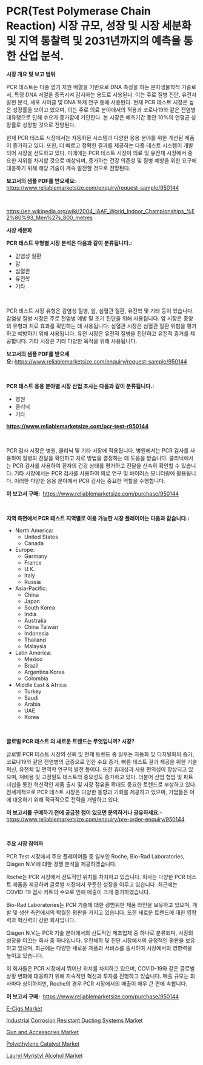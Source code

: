 <p><h1>PCR(Test Polymerase Chain Reaction) 시장 규모, 성장 및 시장 세분화 및 지역 통찰력 및 2031년까지의 예측을 통한 산업 분석.</h1></p><p><strong>시장 개요 및 보고 범위</strong></p>
<p><p>PCR 테스트는 다중 염기 차원 배열을 기반으로 DNA 측정을 하는 분자생물학적 기술로서, 특정 DNA 서열을 증폭시켜 감지하는 용도로 사용된다. 이는 주로 질병 진단, 유전자 발현 분석, 세포 사이클 및 DNA 복제 연구 등에 사용된다. 현재 PCR 테스트 시장은 높은 성장률을 보이고 있으며, 이는 주로 의료 분야에서의 적용과 코로나19와 같은 전염병 대유행으로 인해 수요가 증가함에 기인한다. 본 시장은 예측기간 동안 10%의 연평균 성장률로 성장할 것으로 전망된다.</p><p>현재 PCR 테스트 시장에서는 자동화된 시스템과 다양한 응용 분야를 위한 개선된 제품이 증가하고 있다. 또한, 더 빠르고 정확한 결과를 제공하는 다중 테스트 시스템이 개발되어 시장을 선도하고 있다. 미래에는 PCR 테스트 시장이 의료 및 유전체 시장에서 중요한 지위를 차지할 것으로 예상되며, 증가하는 건강 의존성 및 질병 예방을 위한 요구에 대응하기 위해 해당 기술이 계속 발전할 것으로 전망된다.</p></p>
<p><strong>보고서의 샘플 PDF를 받으세요:</strong> <a href="https://www.reliablemarketsize.com/enquiry/request-sample/950144">https://www.reliablemarketsize.com/enquiry/request-sample/950144</a></p>
<p>&nbsp;</p>
<p><a href="https://en.wikipedia.org/wiki/2004_IAAF_World_Indoor_Championships_%E2%80%93_Men%27s_800_metres">https://en.wikipedia.org/wiki/2004_IAAF_World_Indoor_Championships_%E2%80%93_Men%27s_800_metres</a></p>
<p><strong>시장 세분화</strong></p>
<p><strong>PCR 테스트 유형별 시장 분석은 다음과 같이 분류됩니다.:</strong></p>
<p><ul><li>감염성 질환</li><li>암</li><li>심혈관</li><li>유전학</li><li>기타</li></ul></p>
<p>&nbsp;</p>
<p><p>PCR 테스트 시장 유형은 감염성 질병, 암, 심혈관 질환, 유전학 및 기타 등이 있습니다. 감염성 질병 시장은 주로 전염병 예방 및 조기 진단을 위해 사용됩니다. 암 시장은 종양의 유형과 치료 효과를 확인하는 데 사용됩니다. 심혈관 시장은 심혈관 질환 위험을 평가하고 예방하기 위해 사용됩니다. 유전 시장은 유전적 질병을 진단하고 유전적 증거를 제공합니다. 기타 시장은 기타 다양한 목적을 위해 사용됩니다.</p></p>
<p><strong>보고서의 샘플 PDF를 받으세요:</strong>&nbsp;<a href="https://www.reliablemarketsize.com/enquiry/request-sample/950144">https://www.reliablemarketsize.com/enquiry/request-sample/950144</a></p>
<p>&nbsp;</p>
<p><strong> PCR 테스트 응용 분야별 시장 산업 조사는 다음과 같이 분류됩니다.:</strong></p>
<p><ul><li>병원</li><li>클리닉</li><li>기타</li></ul></p>
<p><strong><a href="https://www.reliablemarketsize.com/pcr-test-r950144">https://www.reliablemarketsize.com/pcr-test-r950144</a></strong></p>
<p>&nbsp;</p>
<p><p>PCR 검사 시장은 병원, 클리닉 및 기타 시장에 적용됩니다. 병원에서는 PCR 검사를 사용하여 질병의 진달을 확인하고 치료 방법을 결정하는 데 도움을 받습니다. 클리닉에서는 PCR 검사를 사용하여 환자의 건강 상태를 평가하고 진달을 신속히 확인할 수 있습니다. 기타 시장에서는 PCR 검사를 사용하여 의료 연구 및 바이러스 모니터링에 활용됩니다. 이러한 다양한 응용 분야에서 PCR 검사는 중요한 역할을 수행합니다.</p></p>
<p><strong>이 보고서 구매:</strong>&nbsp; <a href="https://www.reliablemarketsize.com/purchase/950144">https://www.reliablemarketsize.com/purchase/950144</a></p>
<p>&nbsp;</p>
<p><strong>지역 측면에서 PCR 테스트 지역별로 이용 가능한 시장 플레이어는 다음과 같습니다.:</strong></p>
<p><ul>
    <li>
        North America:
        <ul>
            <li>United States</li>
            <li>Canada</li>
        </ul>
    </li>
    <li>
        Europe:
        <ul>
            <li>Germany</li>
            <li>France</li>
            <li>U.K.</li>
            <li>Italy</li>
            <li>Russia</li>
        </ul>
    </li>
    <li>
        Asia-Pacific:
        <ul>
            <li>China</li>
            <li>Japan</li>
            <li>South Korea</li>
            <li>India</li>
            <li>Australia</li>
            <li>China Taiwan</li>
            <li>Indonesia</li>
            <li>Thailand</li>
            <li>Malaysia</li>
        </ul>
    </li>
    <li>
        Latin America:
        <ul>
            <li>Mexico</li>
            <li>Brazil</li>
            <li>Argentina Korea</li>
            <li>Colombia</li>
        </ul>
    </li>
    <li>
        Middle East & Africa:
        <ul>
            <li>Turkey</li>
            <li>Saudi</li>
            <li>Arabia</li>
            <li>UAE</li>
            <li>Korea</li>
        </ul>
    </li>
    </ul></p>
<p>&nbsp;</p>
<p><strong>글로벌 PCR 테스트 의 새로운 트렌드는 무엇입니까? 시장?</strong></p>
<p><p>글로벌 PCR 테스트 시장의 신뢰 및 현재 트렌드 중 일부는 자동화 및 디지털화의 증가, 코로나19와 같은 전염병의 급증으로 인한 수요 증가, 빠른 테스트 결과 제공을 위한 기술 혁신, 유전체 및 면역학 연구의 발전 등이다. 또한 휴대성과 사용 편의성이 향상되고 있으며, 저비용 및 고정밀도 테스트의 중요성도 증가하고 있다. 더불어 산업 협업 및 파트너십을 통한 혁신적인 제품 출시 및 시장 점유율 확대도 중요한 트렌드로 부상하고 있다.전세계적으로 PCR 테스트 시장은 다양한 동향과 기회를 제공하고 있으며, 기업들은 이에 대응하기 위해 적극적으로 전략을 개발하고 있다.</p></p>
<p><strong>이 보고서를 구매하기 전에 궁금한 점이 있으면 문의하거나 공유하세요.</strong>- <a href="https://www.reliablemarketsize.com/enquiry/pre-order-enquiry/950144">https://www.reliablemarketsize.com/enquiry/pre-order-enquiry/950144</a></p>
<p>&nbsp;</p>
<p><strong>주요 시장 참여자</strong></p>
<p><p>PCR Test 시장에서 주요 플레이어들 중 일부인 Roche, Bio-Rad Laboratories, Qiagen N.V.에 대한 경쟁 분석을 제공하겠습니다.</p><p>Roche는 PCR 시장에서 선도적인 위치를 차지하고 있습니다. 회사는 다양한 PCR 테스트 제품을 제공하며 글로벌 시장에서 꾸준한 성장을 이루고 있습니다. 최근에는 COVID-19 검사 키트의 수요로 인해 매출이 크게 증가하였습니다.</p><p>Bio-Rad Laboratories는 PCR 기술에 대한 광범위한 제품 라인을 보유하고 있으며, 개발 및 생산 측면에서의 탁월한 평판을 가지고 있습니다. 또한 새로운 트렌드에 대한 영향력과 혁신력이 강한 회사입니다.</p><p>Qiagen N.V.는 PCR 기술 분야에서의 선도적인 제조업체 중 하나로 분류되며, 시장의 성장을 이끄는 회사 중 하나입니다. 유전체학 및 진단 시장에서의 긍정적인 평판을 보유하고 있으며, 최근에는 다양한 새로운 제품과 서비스를 출시하여 시장에서의 영향력을 높이고 있습니다.</p><p>이 회사들은 PCR 시장에서 뛰어난 위치를 차지하고 있으며, COVID-19와 같은 글로벌 상황 변화에 대응하기 위해 지속적인 혁신과 투자를 진행하고 있습니다. 매출 규모는 회사마다 상이하지만, Roche의 경우 PCR 시장에서의 매출이 매우 큰 편에 속합니다.</p></p>
<p><strong>이 보고서 구매:</strong>&nbsp;&nbsp;<a href="https://www.reliablemarketsize.com/purchase/950144">https://www.reliablemarketsize.com/purchase/950144</a></p>
<p><p><a href="https://github.com/wwwkeltoum/Market-Research-Report-List-4/blob/main/e-cigs-market.md">E-Cigs Market</a></p><p><a href="https://medium.com/@shawnsmithv6981/industrial-corrosion-resistant-ducting-systems-market-research-report-market-forecast-and-growth-4a99e78745b8">Industrial Corrosion Resistant Ducting Systems Market</a></p><p><a href="https://medium.com/@samantha.welch56767/global-gun-and-accessories-market-size-share-analysis-by-product-type-by-application-by-396053e2d6ca">Gun and Accessories Market</a></p><p><a href="https://www.linkedin.com/pulse/polyethylene-catalyst-market-size-share-analysis-growth-trends-vh42e?trackingId=5MnrAkYGXhcrLs1qO7NXaQ%3D%3D">Polyethylene Catalyst Market</a></p><p><a href="https://www.linkedin.com/pulse/lauryl-myristyl-alcohol-market-size-growth-trends-statistics-jpt1e?trackingId=pTs6NB3KVvdr6dcUewI6%2BQ%3D%3D">Lauryl Myristyl Alcohol Market</a></p></p>